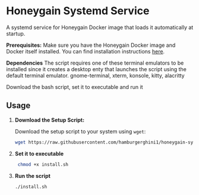 # Honeygain Systemd Service

A systemd service for Honeygain Docker image that loads it automatically at startup.

**Prerequisites:** Make sure you have the Honeygain Docker image and Docker itself installed. You can find installation instructions [here](https://hub.docker.com/r/honeygain/honeygain).

**Dependencies**
The script requires one of these terminal emulators to be installed since it creates a desktop enty that launches the script using the default terminal emulator.
gnome-terminal, xterm, konsole, kitty, alacritty

Download the bash script, set it to executable and run it

## Usage

1. **Download the Setup Script:**
   
   Download the setup script to your system using `wget`:

   ```bash
   wget https://raw.githubusercontent.com/hamburgerghini1/honeygain-systemd-service/main/install.sh

2. **Set it to executable**
   
    ```bash
     chmod +x install.sh

3. **Run the script**

    ```bash
    ./install.sh
